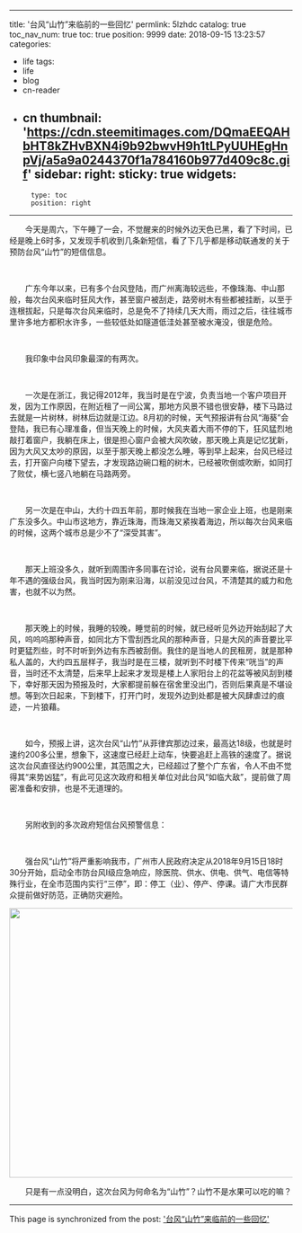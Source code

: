 
---
title: '台风“山竹”来临前的一些回忆'
permlink: 5lzhdc
catalog: true
toc_nav_num: true
toc: true
position: 9999
date: 2018-09-15 13:23:57
categories:
- life
tags:
- life
- blog
- cn-reader
- cn
thumbnail: 'https://cdn.steemitimages.com/DQmaEEQAHbHT8kZHvBXN4i9b92bwvH9h1tLPyUUHEgHnpVj/a5a9a0244370f1a784160b977d409c8c.gif'
sidebar:
    right:
        sticky: true
widgets:
    -
        type: toc
        position: right
---


<html>
<p>　　今天是周六，下午睡了一会，不觉醒来的时候外边天色已黑，看了下时间，已经是晚上6时多，又发现手机收到几条新短信，看了下几乎都是移动联通发的关于预防台风“山竹”的短信信息。</p>
<p><br></p>
<p>　　广东今年以来，已有多个台风登陆，而广州离海较远些，不像珠海、中山那般，每次台风来临时狂风大作，甚至窗户被刮走，路旁树木有些都被挂断，以至于连根拔起，只是每次台风来临时，总是免不了持续几天大雨，雨过之后，往往城市里许多地方都积水许多，一些较低处如隧道低洼处甚至被水淹没，很是危险。</p>
<p><br></p>
<p>　　我印象中台风印象最深的有两次。</p>
<p><br></p>
<p>　　一次是在浙江，我记得2012年，我当时是在宁波，负责当地一个客户项目开发，因为工作原因，在附近租了一间公寓，那地方风景不错也很安静，楼下马路过去就是一片树林，树林后边就是江边。8月初的时候，天气预报讲有台风“海葵”会登陆，我已有心理准备，但当天晚上的时候，大风夹着大雨不停的下，狂风猛烈地敲打着窗户，我躺在床上，很是担心窗户会被大风吹破，那天晚上真是记忆犹新，因为大风又太吵的原因，以至于那天晚上都没怎么睡，等到早上起来，台风已经过去，打开窗户向楼下望去，才发现路边碗口粗的树木，已经被吹倒或吹断，如同打了败仗，横七竖八地躺在马路两旁。</p>
<p><br></p>
<p>　　另一次是在中山，大约十四五年前，那时候我在当地一家企业上班，也是刚来广东没多久。中山市这地方，靠近珠海，而珠海又紧挨着海边，所以每次台风来临的时候，这两个城市总是少不了“深受其害”。</p>
<p><br></p>
<p>　　那天上班没多久，就听到周围许多同事在讨论，说有台风要来临，据说还是十年不遇的强级台风，我当时因为刚来沿海，以前没见过台风，不清楚其的威力和危害，也就不以为然。</p>
<p><br></p>
<p>　　那天晚上的时候，我睡的较晚，睡觉前的时候，就已经听见外边开始刮起了大风，呜呜呜那种声音，如同北方下雪刮西北风的那种声音，只是大风的声音要比平时更猛烈些，时不时听到外边有东西被刮倒。我住的是当地人的民租房，就是那种私人盖的，大约四五层样子，我当时是在三楼，就听到不时楼下传来“咣当”的声音，当时还不太清楚，后来早上起来才发现是楼上人家阳台上的花盆等被风刮到楼下，幸好那天因为预报及时，大家都提前躲在宿舍里没出门，否则后果真是不堪设想。等到次日起来，下到楼下，打开门时，发现外边到处都是被大风肆虐过的痕迹，一片狼藉。</p>
<p><br></p>
<p>　　如今，预报上讲，这次台风“山竹”从菲律宾那边过来，最高达18级，也就是时速约200多公里，想象下，这速度已经赶上动车，快要追赶上高铁的速度了。据说这次台风直径达约900公里，其范围之大，已经超过了整个广东省，令人不由不觉得其“来势凶猛”，有此可见这次政府和相关单位对此台风“如临大敌”，提前做了周密准备和安排，也是不无道理的。</p>
<p><br></p>
<p>　　另附收到的多次政府短信台风预警信息：</p>
<p><br></p>
<p>　　强台风“山竹”将严重影响我市，广州市人民政府决定从2018年9月15日18时30分开始，启动全市防台风I级应急响应，除医院、供水、供电、供气、电信等特殊行业，在全市范围内实行“三停”，即：停工（业）、停产、停课。请广大市民群众提前做好防范，正确防灾避险。</p>
<p><img src="https://cdn.steemitimages.com/DQmaEEQAHbHT8kZHvBXN4i9b92bwvH9h1tLPyUUHEgHnpVj/a5a9a0244370f1a784160b977d409c8c.gif" width="720" height="480"/></p>
<p>　　只是有一点没明白，这次台风为何命名为“山竹”？山竹不是水果可以吃的嘛？</p>
</html>

- - -

This page is synchronized from the post: ['台风“山竹”来临前的一些回忆'](https://steemit.com/@rivalhw/5lzhdc)
